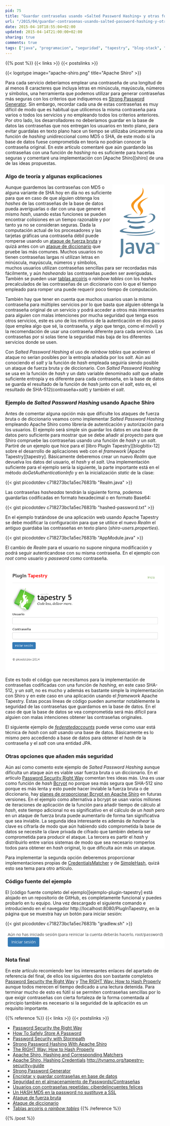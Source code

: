 ```yaml
---
pid: 75
title: "Guardar contraseñas usando «Salted Password Hashing» y otras formas correctas"
url: "/2015/04/guardar-contrasenas-usando-salted-password-hashing-y-otras-formas-correctas/"
date: 2015-04-10T18:55:04+02:00
updated: 2015-04-14T21:00:00+02:00
sharing: true
comments: true
tags: ["java", "programacion", "seguridad", "tapestry", "blog-stack", "planeta-linux", "planeta-codigo"]
---
```


{{% post %}}
{{< links >}}
{{< postslinks >}}

{{< logotype image="apache-shiro.png" title="Apache Shiro" >}}

Para cada servicio deberíamos emplear una contraseña de una longitud de al menos 8 caracteres que incluya letras en minúscula, mayúscula, números y símbolos, una herramienta que podemos utilizar para generar contraseñas más seguras con los criterios que indiquemos es [Strong Password Generator](http://strongpasswordgenerator.com/). Sin embargo, recordar cada una de estas contraseñas es muy difícil de modo que es habitual que utilicemos la misma contraseña para varios o todos los servicios y no empleando todos los criterios anteriores. Por otro lado, los desarrolladores no deberíamos guardar en la base de datos las contraseñas que nos entregan los usuarios en texto plano, para evitar guardalas en texto plano hace un tiempo se utilizaba únicamente una función de _hashing_ unidireccional como MD5 o SHA, de este modo si la base de datos fuese comprometida en teoría no podrían conocer la contraseña original. En este artículo comentaré que aún guardando las contraseñas con una función de _hashing_ no es suficiente para hacerlas seguras y comentaré una implementación con [Apache Shiro][shiro] de una de las ideas propuestas.

### Algo de teoría y algunas explicaciones

<div class="logotypes" style="float: right; text-align: right;">
	<img src="assets/images/custom/logotipos/java.png" class="right" alt="Java" title="Java">
</div>

Aunque guardemos las contraseñas con MD5 o alguna variante de SHA hoy en día no es suficiente para que en caso de que alguien obtenga los _hashes_ de las contraseñas de la base de datos pueda averiguarlas o dar con una que genere el mismo _hash_, usando estas funciones se pueden encontrar colisiones en un tiempo razonable y por tanto ya no se consideran seguras. Dada la computación actual de los procesadores y las tarjetas gráficas una contraseña débil puede romperse usando un [ataque de fuerza bruta](https://es.wikipedia.org/wiki/Ataque_de_fuerza_bruta) y quizá antes con un [ataque de diccionario](https://es.wikipedia.org/wiki/Ataque_de_diccionario) que pruebe las más comunes. Muchos usuarios no tienen contraseñas largas ni utilizan letras en minúscula, mayúscula, números y símbolos, muchos usuarios utilizan contraseñas sencillas para ser recordadas más fácilmente, y aún _hasheando_ las contraseñas pueden ser averiguadas. También se pueden usar [tablas arcoiris](https://es.wikipedia.org/wiki/Tabla_arco%C3%ADris) o _rainbow tables_ con los _hashes_ precalculados de las contraseñas de un diccionario con lo que el tiempo empleado para romper una puede requerir poco tiempo de computación.

También hay que tener en cuenta que muchos usuarios usan la misma contraseña para múltiples servicios por lo que basta que alguien obtenga la contraseña original de un servicio y podrá acceder a otros más interesantes para alguien con malas intenciones por mucha seguridad que tenga esos otros servicios, este es uno de los motivos de la autenticación en dos pasos (que emplea algo que sé, la contraseña, y algo que tengo, como el móvil) y la recomendación de usar una contraseña diferente para cada servicio. Las contraseñas por si solas tiene la seguridad más baja de los diferentes servicios donde se usen.

Con _Salted Password Hashing_ el uso de _rainbow tables_ que aceleren el ataque no serían posibles por la entropía añadida por los _salt_. Aún así conociendo el _salt_ y la función de _hash_ empleada seguiría siendo posible un ataque de fuerza bruta y de diccionario. Con _Salted Password Hashing_ se usa en la función de _hash_ y un dato variable denominado _salt_ que añade suficiente entropía y es diferente para cada contraseña, en la base de datos se guarda el resultado de la función de _hash_ junto con el _salt_, esto es, el resultado de SHA-512(contraseña+_salt_) y también el _salt_.

### Ejemplo de _Salted Password Hashing_ usando Apache Shiro
Antes de comentar alguna opción más que dificulte los ataques de fuerza bruta o de diccionario veamos como implementar _Salted Password Hashing_ empleando Apache Shiro como librería de autenticación y autorización para los usuarios. El ejemplo será simple sin guardar los datos en una base de datos pero suficiente para mostrar que se debe añadir al proyecto para que Shiro compruebe las contraseñas usando una función de _hash_ y un _salt_. Partiré de un ejemplo que hice para el [libro PlugIn Tapestry][blogbitix-12] sobre el desarrollo de aplicaciones web con el _framework_ [Apache Tapestry][tapestry]. Básicamente deberemos crear un nuevo _Realm_ que devuelva los datos del usuario, el _hash_ y el _salt_. Una implementación suficiente para el ejemplo sería la siguiente, la parte importante está en el método _doGetAuthenticationInfo_ y en la inicialización _static_ de la clase:

{{< gist picodotdev c718273bc1a5ec76831b "Realm.java" >}}

Las contraseñas _hasheadas_ tendrán la siguiente forma, podemos guardarlas codificadas en formato hexadecimal o en formato Base64:

{{< gist picodotdev c718273bc1a5ec76831b "hashed-password.txt" >}}

En el ejemplo tratándose de una aplicación web usando Apache Tapestry se debe modificar la configuración para que se utilice el nuevo _Realm_ el antiguo guardaba las contraseñas en texto plano (_shiro-users.properties_).

{{< gist picodotdev c718273bc1a5ec76831b "AppModule.java" >}}

El cambio de _Realm_ para el usuario no supone ninguna modificación y podrá seguir autenticandose con su misma contraseña. En el ejemplo con _root_ como usuario y _password_ como contraseña.

<div class="media" style="text-align: center;">
    <a href="assets/images/custom/posts/75/formulario-inicio-sesion.png" title="Formulario de inicio de sesión" data-gallery><img src="assets/images/custom/posts/75/formulario-inicio-sesion.png"></a>
</div>

Este es todo el código que necesitamos para la implementación de contraseñas codificadas con una función de _hashing_, en este caso SHA-512, y un _salt_, no es mucho y además es bastante simple la implementación con Shiro y en este caso en una aplicación usando el _framework_ Apache Tapestry. Estas pocas líneas de código pueden aumentar notablemente la seguridad de las contraseñas que guardamos en la base de datos. En el caso de que la base de datos se vea comprometida será más difícil para alguien con malas intenciones obtener las contraseñas originales.

El siguiente ejemplo de [_federatedaccounts_](https://github.com/tynamo/tynamo-federatedaccounts/tree/master/tynamo-federatedaccounts-test/src/test/java/org/tynamo/security/federatedaccounts/testapp/services) puede verse como usar está técnica de _hash_ con _salt_ usando una base de datos. Básicamente es lo mismo pero accediendo a base de datos para obtener el _hash_ de la contraseña y el _salt_ con una entidad JPA.

### Otras opciones que añaden más seguridad
Aún así como comento este ejemplo de _Salted Password Hashing_ aunque dificulta un ataque aún es viable usar fuerza bruta o un diccionario. En el artículo [Password Security Right Way](https://stormpath.com/blog/password-security-right-way/) comentan tres ideas más. Una es usar como función de _hash_ [Bcrypt](http://bcrypt.sourceforge.net/) no porque sea más segura que SHA-512 sino porque es más lenta y esto puede hacer inviable la fuerza bruta o de diccionario, hay [planes de proporcionar Bcrypt en Apache Shiro](https://issues.apache.org/jira/browse/SHIRO-290) en futuras versiones. En el ejemplo como alternativa a bcrypt se usan varios millones de iteraciones de aplicación de la función para añadir tiempo de cálculo al _hash_, este tiempo adicional no es significativo en el cálculo de un _hash_ pero en un ataque de fuerza bruta puede aumentarlo de forma tan significativa que sea inviable. La segunda idea interesante es además de _hashear_ la clave es cifrarla de modo que aún habiendo sido comprometida la base de datos se necesite la clave privada de cifrado que también debería ser comprometida para producir el ataque. La tercera es partir el _hash_ y distribuirlo entre varios sistemas de modo que sea necesario romperlos todos para obtener en _hash_ original, lo que dificulta aún más un ataque.

Para implementar la segunda opción deberemos proporcionar implementaciones propias de [CredentialsMatcher]( https://shiro.apache.org/static/1.2.3/apidocs/org/apache/shiro/authc/credential/CredentialsMatcher.html) y de [SimpleHash](https://shiro.apache.org/static/1.2.3/apidocs/org/apache/shiro/crypto/hash/SimpleHash.html), quizá esto sea tema para otro artículo.

### Código fuente del ejemplo
El [código fuente completo del ejemplo][ejemplo-plugin-tapestry] está alojado en un repositorio de GitHub, es completamente funcional y puedes probarlo en tu equipo. Una vez descargado el siguiente comando e introduciendo en el navegador http\://localhost:8080/PlugInTapestry, en la página que se muestra hay un botón para iniciar sesión:

{{< gist picodotdev c718273bc1a5ec76831b "gradlew.sh" >}}

<div class="media" style="text-align: center;">
    <a href="assets/images/custom/posts/75/iniciar-sesion.png" title="Botón de inicio de sesión" data-gallery><img src="assets/images/custom/posts/75/iniciar-sesion.png"></a>
</div>

### Nota final
En este artículo recomiendo leer los interesantes enlaces del apartado de referencia del final, de ellos los siguientes dos son bastante completos [Password Security the Right Way](https://stormpath.com/blog/password-security-right-way/) y [The RIGHT Way: How to Hash Properly](https://crackstation.net/hashing-security.htm) aunque todos merecen el tiempo dedicado a una lectura detenida. Para terminar mucho de esto es fútil si se permiten contraseñas sencillas por lo que exigir contraseñas con cierta fortaleza de la forma comentada al principio también es necesario si la seguridad de la aplicación es un requisito importante.

{{% reference %}}
{{< links >}}
{{< postslinks >}}
* [Password Security the Right Way](https://stormpath.com/blog/password-security-right-way/)
* [How To Safely Store A Password](http://codahale.com/how-to-safely-store-a-password/)
* [Password Security with Stormpath](https://stormpath.com/product/password_security/)
* [Strong Password Hashing With Apache Shiro](https://stormpath.com/blog/strong-password-hashing-apache-shiro/)
* [The RIGHT Way: How to Hash Properly](https://crackstation.net/hashing-security.htm#properhashing)
* [Apache Shiro, Hashing and Corresponding Matchers](http://shiro.apache.org/realm.html#Realm-HashingandCorrespondingMatchers)
* [Apache Shiro, Hashing Credentials](http://shiro.apache.org/realm.html#Realm-HashingCredentials)
http://tynamo.org/tapestry-security+guide<br>
* [Strong Password Generator](http://strongpasswordgenerator.com/)
* [Encriptar y guardar contraseñas en base de datos](http://www.arumeinformatica.es/blog/encriptar-y-guardar-contrasenas-en-base-de-datos/)
* [Seguridad en el almacenamiento de Passwords/Contraseñas](http://www.michael-pratt.com/blog/8/Seguridad-en-el-almacenamiento-de-PasswordsContrasenas/)
* [Usuarios con contraseñas repetidas: ciberdelincuentes felices](http://www.osi.es/ca/node/4522)
* [Un HASH MD5 en la password no sustituye a SSL](http://www.elladodelmal.com/2015/03/un-hash-md5-en-la-password-no-susituye.html)
* [Ataque de fuerza bruta](https://es.wikipedia.org/wiki/Ataque_de_fuerza_bruta)
* [Ataque de diccionario](https://es.wikipedia.org/wiki/Ataque_de_diccionario)
* [Tablas arcoiris o _rainbow tables_](https://es.wikipedia.org/wiki/Tabla_arco%C3%ADris)
{{% /reference %}}

{{% /post %}}
